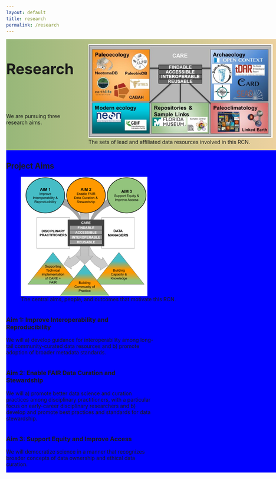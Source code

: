 ```yaml
---
layout: default
title: research
permalink: /research
---
```

<style>
.text-block-main {
  display: grid;
  grid-template-rows: auto auto auto;
  padding: 10px;
  }
</style>


<div class="text-block-main" style="display:grid;grid-template-rows:auto auto;margin:0;padding:0;" id="block1">
  <div class="text-block-right" style="display:grid;grid-template-columns:auto auto;background-image:linear-gradient(to left, #f0d2a1, #97b779);padding-left:0;" id="headingblock">
    <div class="text-block-right" style="display:grid;grid-template-rows:auto auto;background-color:none;">
      <h1 style="font-size:40px;">Research</h1>
      <p>We are pursuing three research aims.</p>
    </div>
    <div class="text-block-right" style="background-color:none;padding-left:0;">
      <figure>
        <img src="./images/fairos-stakeholders.jpg" alt="Stakeholders" style="max-width:500px;">
        <figcaption>The sets of lead and affiliated data resources involved in this RCN. </figcaption>
      </figure>
    </div>
  </div>
  
  <div class="text-block-right" style="display:grid;grid-template-rows:auto auto;background-color:blue;" id="meatblock">
    <div class="text-block-right">
      <h2>Project Aims</h2>
       <div>
        <figure>
          <img src="./images/rcn_aims.png" alt="goals" style="display:block" align="absbottom">
          <figcaption>The central aims, people, and outcomes that motivate this RCN. </figcaption>
        </figure>
       </div>
    </div>
    <div class="text-block-right" style="display:grid;grid-template-columns:repeat(auto-fill, minmax(400px, 1fr));">
      <div class="text-block-right" style="max-width:400px;">
        <h3> Aim 1: Improve Interoperability and Reproducibility </h3>
        <p> We will a) develop guidance for interoperability among long-tail community-curated data resources and
        b) promote adoption of broader metadata standards. </p>
      </div>
      <div class="text-block-right" style="max-width:400px;">
        <h3> Aim 2: Enable FAIR Data Curation and Stewardship </h3>
        <p>  We will a) promote better data science and curation practices among disciplinary practitioners, with a particular focus on    early-career disciplinary         researchers and b) develop and promote best practices and standards for data stewardship. </p>
      </div>
      <div class="text-block-right" style="max-width:400px;">
        <h3> Aim 3: Support Equity and Improve Access </h3>
        <p> We will democratize science in a manner that recognizes broader concepts of data ownership and ethical data curation. </p>
      </div>
    </div>
</div>
